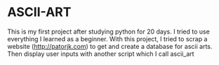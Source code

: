 # ASCII-ART
This is my first project after studying python for 20 days. I tried to use everything I learned as a beginner. With this project, I tried to scrap a website (http://patorjk.com) to get and create a database for ascii arts. Then display user inputs with another script which I call ascii_art
